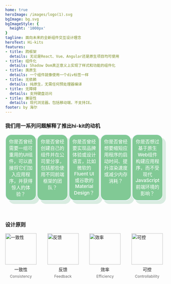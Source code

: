 ```yaml
---
home: true
heroImage: /images/logo(1).svg
bgImage: bg.svg
bgImageStyle: {
  height: '1000px'
}
tagline: 面向未来的全新组件交互设计理念
heroText: Hi-kits
features: 
- title: 跨框架
  details: 无论是React、Vue、Angular还是原生项目均可使用
- title: 组件化
  details: Shadow Dom真正意义上实现了样式和功能的组件化
- title: 类原生
  details: 一个组件就像使用一个div标签一样
- title: 无依赖
  details: 纯原生，无需任何预处理器编译
- title: 无障碍
  details: 支持键盘访问
- title: 兼容性
  details: 现代浏览器。包括移动端，不支持IE。
footer: by 海尔
---
```


### 我们用一系列问题解释了推出hi-kit的动机

<div style="width: 100%;display:flex;justify-content: space-between;padding-bottom:40px">
  <div class="box">
    <p style="margin:5px">你是否曾经需要一组可重用的UI组件，可以直接将它们加入应用程序，并获得惊人的体验？</p>
  </div>
  <div class="box">
    <p style="margin:5px">你是否曾经创建自己的组件并在公司里分享，包括那些使用不同前端框架的团队？</p>
  </div>
  <div class="box">
    <p style="margin:5px">你是否曾经要实现品牌体验或设计语言，比如微软的Fluent UI或谷歌的Material Design？</p>
  </div>
  <div class="box">
    <p style="margin:5px">你是否曾经想要缩短应用程序的启动时间、提升渲染速度或减少内存消耗？</p>
  </div>
  <div class="box">
    <p style="margin:5px">你是否想过基于原生Web组件构建应用程序，而不受现代JavaScript前端环境的影响？</p>
  </div>
  <style>
    .box {
        display: flex;
        flex-direction: column;
        align-items: center;
        border: solid 2px #eff5fd;
        border-radius: 20px;
        width: 17%;
        text-align: center;
        padding: 5px;
        background: #81c995;
        color: white;
        font-size: 15px;    
        height: auto;
        font-weight: 500;
        box-shadow: 10px 10px #d9ece1;
        border-right: white solid 1px;
    }
  </style>
</div>

### 设计原则

<div style="display:flex;justify-content: space-between;padding-bottom:40px">
  <div class="item">
    <img style="width:100px" src="https://artice-code-1258339218.cos.ap-beijing.myqcloud.com/vuepress/consistency.png" alt="一致性">
    <p style="margin:5px">一致性</p>
    <p style="margin:0px;font-size: 12px;color:#666">Consistency</p>
  </div>
  <div  class="item">
    <img style="width:100px" src="https://artice-code-1258339218.cos.ap-beijing.myqcloud.com/vuepress/feedback.png" alt="反馈">
    <p style="margin:5px">反馈</p>
    <p style="margin:0px;font-size: 12px;color:#666"> Feedback</p>
  </div>
  <div  class="item">
    <img style="width:100px" src="https://artice-code-1258339218.cos.ap-beijing.myqcloud.com/vuepress/efficiency.png" alt="效率">
    <p style="margin:5px">效率</p>
    <p style="margin:0px;font-size: 12px;color:#666">Efficiency</p>
  </div>
  <div  class="item">
    <img style="width:100px" src="https://artice-code-1258339218.cos.ap-beijing.myqcloud.com/vuepress/controllability%20%20.png" alt="可控">
    <p style="margin:5px">可控</p>
    <p style="margin:0px;font-size: 12px;color:#666">Controllability</p>
  </div>
  <style>
    .item {
        display: flex;
        flex-direction: column;
        align-items: center;
    }
  </style>
</div>